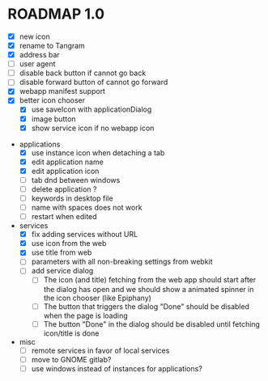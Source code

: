 # ROADMAP 1.0

- [x] new icon
- [x] rename to Tangram
- [x] address bar
- [ ] user agent
- [ ] disable back button if cannot go back
- [ ] disable forward button of cannot go forward
- [x] webapp manifest support
- [x] better icon chooser
  - [x] use saveIcon with applicationDialog
  - [x] image button
  - [x] show service icon if no webapp icon
- applications
  - [x] use instance icon when detaching a tab
  - [x] edit application name
  - [x] edit application icon
  - [ ] tab dnd between windows
  - [ ] delete application ?
  - [ ] keywords in desktop file
  - [ ] name with spaces does not work
  - [ ] restart when edited
- services
  - [x] fix adding services without URL
  - [x] use icon from the web
  - [x] use title from web
  - [ ] parameters with all non-breaking settings from webkit
  - [ ] add service dialog
    - [ ] The icon (and title) fetching from the web app should start after the dialog has open and we should show a animated spinner in the icon chooser (like Epiphany)
    - [ ] The button that triggers the dialog "Done" should be disabled when the page is loading
    - [ ] The button "Done" in the dialog should be disabled until fetching icon/title is done
- misc
  - [ ] remote services in favor of local services
  - [ ] move to GNOME gitlab?
  - [ ] use windows instead of instances for applications?
